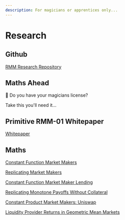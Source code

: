 ```yaml
---
description: For magicians or apprentices only...
---
```


# Research

## Github

[RMM Research Repository](https://github.com/primitivefinance/rmm-research)

## Maths Ahead

🧙 Do you have your magicians license?&#x20;

Take this you'll need it...

## Primitive RMM-01 Whitepaper

[Whitepaper](https://primitive.xyz/whitepaper-rmm-01.pdf)

## Maths

[Constant Function Market Makers](https://angeris.github.io/papers/constant_function_amms.pdf)

[Replicating Market Makers](https://angeris.github.io/papers/rmms.pdf)

[Constant Function Market Maker Lending](https://angeris.github.io/papers/cfmm-lending.pdf)

[Replicating Monotone Payoffs Without Collateral](https://angeris.github.io/papers/cfmm-monotone.pdf)

[Constant Product Market Makers: Uniswap](https://arxiv.org/abs/1911.03380)

[Liquidity Provider Returns in Geometric Mean Markets](https://arxiv.org/pdf/2006.08806.pdf)

